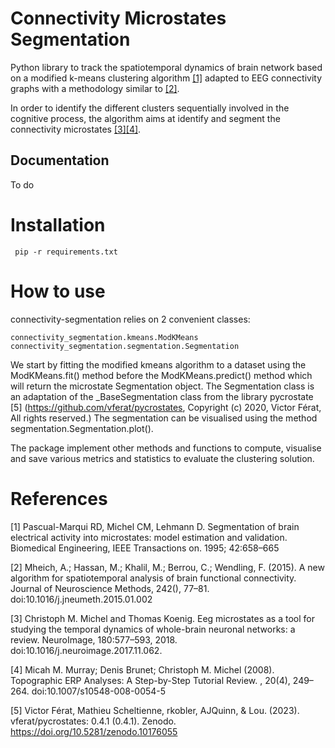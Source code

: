 # Connectivity Microstates Segmentation

Python library to track the spatiotemporal dynamics of brain network based on a modified k-means clustering algorithm 
[[1]](#1) adapted to EEG connectivity graphs with a methodology similar to [[2]](#2). 

In order to identify the different clusters sequentially involved in the cognitive process, the algorithm aims at 
identify and segment the connectivity microstates [[3]](#3)[[4]](#4).


## Documentation

To do

# Installation

```
 pip -r requirements.txt
```

# How to use

connectivity-segmentation relies on 2 convenient classes: 
```
connectivity_segmentation.kmeans.ModKMeans 
connectivity_segmentation.segmentation.Segmentation
```

We start by fitting the modified kmeans algorithm to a dataset using 
the ModKMeans.fit() method before the ModKMeans.predict() method which will return the microstate Segmentation object.
The Segmentation class is an adaptation of the _BaseSegmentation class from the library pycrostate [5] 
(https://github.com/vferat/pycrostates, Copyright (c) 2020, Victor Férat, All rights reserved.)
The segmentation can be visualised using the method segmentation.Segmentation.plot().

The package implement other methods and functions to compute, visualise and save various metrics and statistics to 
evaluate the clustering solution.

# References

<a id="1">[1]</a>
Pascual-Marqui RD, Michel CM, Lehmann D. Segmentation of brain electrical activity into microstates: model estimation 
and validation. Biomedical Engineering, IEEE Transactions on. 1995; 42:658–665

<a id="2">[2]</a>
Mheich, A.; Hassan, M.; Khalil, M.; Berrou, C.; Wendling, F. (2015). A new algorithm for spatiotemporal analysis of 
brain functional connectivity. Journal of Neuroscience Methods, 242(), 77–81. doi:10.1016/j.jneumeth.2015.01.002 

<a id="3">[3]</a>
Christoph M. Michel and Thomas Koenig. Eeg microstates as a tool for studying the temporal dynamics of whole-brain 
neuronal networks: a review. NeuroImage, 180:577–593, 2018. doi:10.1016/j.neuroimage.2017.11.062.

<a id="4">[4]</a>
Micah M. Murray; Denis Brunet; Christoph M. Michel (2008). Topographic ERP Analyses: A Step-by-Step Tutorial Review. , 
20(4), 249–264. doi:10.1007/s10548-008-0054-5

<a id="4">[5]</a>
Victor Férat, Mathieu Scheltienne, rkobler, AJQuinn, & Lou. (2023). vferat/pycrostates: 0.4.1 (0.4.1). Zenodo. 
https://doi.org/10.5281/zenodo.10176055